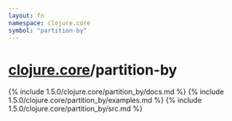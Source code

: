 ```yaml
---
layout: fn
namespace: clojure.core
symbol: "partition-by"
---
```


# [clojure.core](../)/partition-by

{% include 1.5.0/clojure.core/partition_by/docs.md %}
{% include 1.5.0/clojure.core/partition_by/examples.md %}
{% include 1.5.0/clojure.core/partition_by/src.md %}

